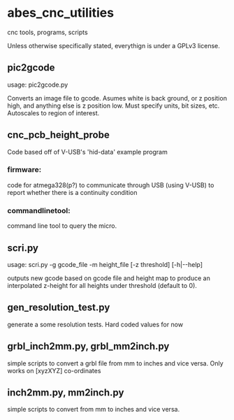 abes_cnc_utilities
==================

cnc tools, programs, scripts

Unless otherwise specifically stated, everythign is under a GPLv3 license.


pic2gcode
---------

usage:
pic2gcode.py <filename>

Converts an image file to gcode.  Asumes white is back ground, or z position high, and anything else is z position low.
Must specify units, bit sizes, etc.  Autoscales to region of interest.


cnc_pcb_height_probe
--------------------

Code based off of V-USB's 'hid-data' example program

### firmware:
code for atmega328(p?) to communicate through USB (using V-USB) to report whether there is a continuity condition

### commandlinetool:
command line tool to query the micro.


scri.py
-------

usage:
scri.py -g gcode_file -m height_file [-z threshold] [-h|--help]

outputs new gcode based on gcode file and height map  to produce an interpolated z-height for all heights under threshold (default to 0).


gen_resolution_test.py
----------------------

generate a some resolution tests.  Hard coded values for now


grbl_inch2mm.py, grbl_mm2inch.py
--------------------------------

simple scripts to convert a grbl file from mm to inches and vice versa.  Only works on [xyzXYZ] co-ordinates

inch2mm.py, mm2inch.py
----------------------

simple scripts to convert from mm to inches and vice versa.
